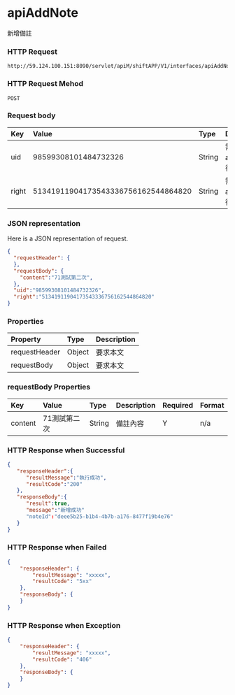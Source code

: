 # apiAddNote
新增備註

### HTTP Request
```
http://59.124.100.151:8090/servlet/apiM/shiftAPP/V1/interfaces/apiAddNote
```

### HTTP Request Mehod
```
POST
```

### Request body
| Key | Value | Type | Description |
|:----------|:-------------|:-----|:------------|
| uid | 98599308101484732326 | String | 需透過apiLogin取得
| right | 51341911904173543336756162544864820 | String | 需透過apiLogin取得 |

### JSON representation
Here is a JSON representation of request.
```json
{
  "requestHeader": {
  },
  "requestBody": {
    "content":"71測試第二次",
  },
  "uid":"98599308101484732326",
  "right":"51341911904173543336756162544864820"
}
```

### Properties
| Property | Type | Description |
|:---------|:-----|:------------|
| requestHeader | Object | 要求本文 |
| requestBody | Object | 要求本文 |

### requestBody Properties
| Key | Value | Type | Description | Required | Format |
|:----------|:-------------|:-----|:------------|:------------|:------------|
| content | 71測試第二次 | String | 備註內容 | Y | n/a |

### HTTP Response when Successful
```json
{
   "responseHeader":{
      "resultMessage":"執行成功",
      "resultCode":"200"
   },
   "responseBody":{
      "result":true,
      "message":"新增成功"
      "noteId":"deee5b25-b1b4-4b7b-a176-8477f19b4e76"
   }
}
```

### HTTP Response when Failed
```json
{
    "responseHeader": {
        "resultMessage": "xxxxx",
        "resultCode": "5xx"
    },
    "responseBody": {
    }
}
```

### HTTP Response when Exception
```json
{
    "responseHeader": {
        "resultMessage": "xxxxx",
        "resultCode": "406"
    },
    "responseBody": {
    }
}
```
